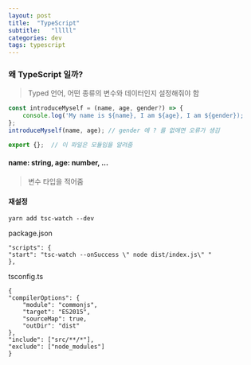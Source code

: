 ```yaml
---
layout: post
title:  "TypeScript"
subtitle:   "lllll"
categories: dev
tags: typescript
---
```


### 왜 TypeScript 일까?

> Typed 언어, 어떤 종류의 변수와 데이터인지 설정해줘야 함

```js
const introduceMyself = (name, age, gender?) => {
    console.log('My name is ${name}, I am ${age}, I am ${gender});
};
introduceMyself(name, age); // gender 에 ? 를 없애면 오류가 생김

export {};  // 이 파일은 모듈임을 알려줌
```

#### name: string, age: number, ...

> 변수 타입을 적어줌


#### 재설정

    yarn add tsc-watch --dev  

package.json

    "scripts": {
    "start": "tsc-watch --onSuccess \" node dist/index.js\" "
    },

tsconfig.ts

    {
    "compilerOptions": {
        "module": "commonjs",
        "target": "ES2015",
        "sourceMap": true,
        "outDir": "dist"
    },
    "include": ["src/**/*"],
    "exclude": ["node_modules"]
    }

    